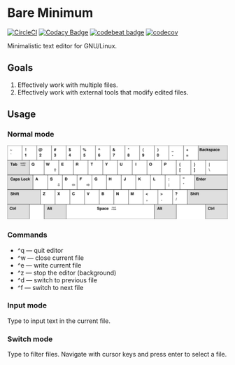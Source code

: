 # Bare Minimum

[![CircleCI](https://circleci.com/gh/grzegorz-zur/bare-minimum.svg?style=svg)](https://circleci.com/gh/grzegorz-zur/bare-minimum)
[![Codacy Badge](https://api.codacy.com/project/badge/Grade/b395ffed1b5c4a06a54f1416c08362b7)](https://www.codacy.com/app/grzegorz.zur/bare-minimum?utm_source=github.com&amp;utm_medium=referral&amp;utm_content=grzegorz-zur/bare-minimum&amp;utm_campaign=Badge_Grade)
[![codebeat badge](https://codebeat.co/badges/8f64fe34-b32e-4ba5-a391-c02669f08b38)](https://codebeat.co/projects/github-com-grzegorz-zur-bare-minimum-master)
[![codecov](https://codecov.io/gh/grzegorz-zur/bare-minimum/branch/master/graph/badge.svg)](https://codecov.io/gh/grzegorz-zur/bare-minimum)

Minimalistic text editor for GNU/Linux.

## Goals

1. Effectively work with multiple files.
2. Effectively work with external tools that modify edited files.

## Usage

### Normal mode

![normal mode](keyboards/normal.svg "Normal mode")

### Commands

* ^q — quit editor
* ^w — close current file
* ^e — write current file
* ^z — stop the editor (background)
* ^d — switch to previous file
* ^f — switch to next file

### Input mode

Type to input text in the current file.

### Switch mode

Type to filter files. Navigate with cursor keys and press enter to select a file.
